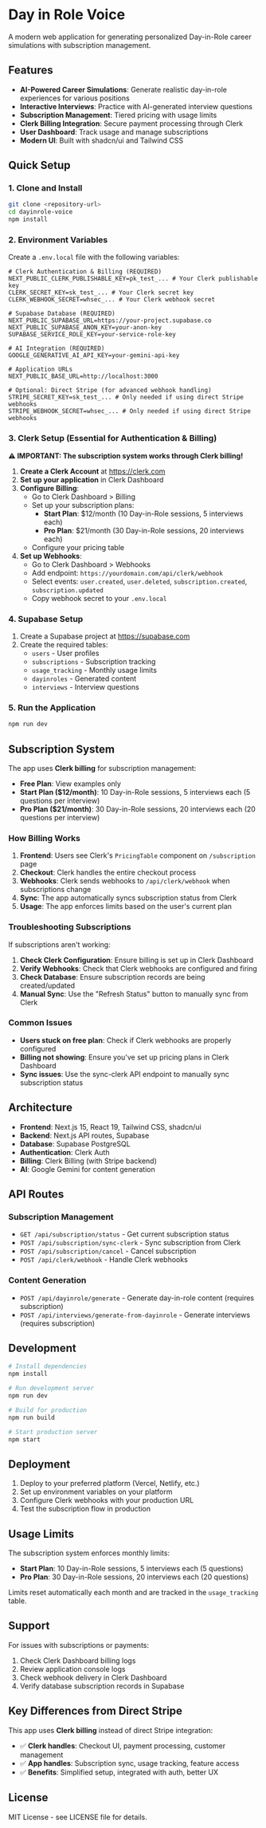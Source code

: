 # Day in Role Voice

A modern web application for generating personalized Day-in-Role career simulations with subscription management.

## Features

- **AI-Powered Career Simulations**: Generate realistic day-in-role experiences for various positions
- **Interactive Interviews**: Practice with AI-generated interview questions
- **Subscription Management**: Tiered pricing with usage limits
- **Clerk Billing Integration**: Secure payment processing through Clerk
- **User Dashboard**: Track usage and manage subscriptions
- **Modern UI**: Built with shadcn/ui and Tailwind CSS

## Quick Setup

### 1. Clone and Install

```bash
git clone <repository-url>
cd dayinrole-voice
npm install
```

### 2. Environment Variables

Create a `.env.local` file with the following variables:

```env
# Clerk Authentication & Billing (REQUIRED)
NEXT_PUBLIC_CLERK_PUBLISHABLE_KEY=pk_test_... # Your Clerk publishable key
CLERK_SECRET_KEY=sk_test_... # Your Clerk secret key
CLERK_WEBHOOK_SECRET=whsec_... # Your Clerk webhook secret

# Supabase Database (REQUIRED)
NEXT_PUBLIC_SUPABASE_URL=https://your-project.supabase.co
NEXT_PUBLIC_SUPABASE_ANON_KEY=your-anon-key
SUPABASE_SERVICE_ROLE_KEY=your-service-role-key

# AI Integration (REQUIRED)
GOOGLE_GENERATIVE_AI_API_KEY=your-gemini-api-key

# Application URLs
NEXT_PUBLIC_BASE_URL=http://localhost:3000

# Optional: Direct Stripe (for advanced webhook handling)
STRIPE_SECRET_KEY=sk_test_... # Only needed if using direct Stripe webhooks
STRIPE_WEBHOOK_SECRET=whsec_... # Only needed if using direct Stripe webhooks
```

### 3. Clerk Setup (Essential for Authentication & Billing)

**⚠️ IMPORTANT: The subscription system works through Clerk billing!**

1. **Create a Clerk Account** at https://clerk.com
2. **Set up your application** in Clerk Dashboard
3. **Configure Billing**:
   - Go to Clerk Dashboard > Billing
   - Set up your subscription plans:
     - **Start Plan**: $12/month (10 Day-in-Role sessions, 5 interviews each)
     - **Pro Plan**: $21/month (30 Day-in-Role sessions, 20 interviews each)
   - Configure your pricing table
4. **Set up Webhooks**:
   - Go to Clerk Dashboard > Webhooks
   - Add endpoint: `https://yourdomain.com/api/clerk/webhook`
   - Select events: `user.created`, `user.deleted`, `subscription.created`, `subscription.updated`
   - Copy webhook secret to your `.env.local`

### 4. Supabase Setup

1. Create a Supabase project at https://supabase.com
2. Create the required tables:
   - `users` - User profiles
   - `subscriptions` - Subscription tracking
   - `usage_tracking` - Monthly usage limits
   - `dayinroles` - Generated content
   - `interviews` - Interview questions

### 5. Run the Application

```bash
npm run dev
```

## Subscription System

The app uses **Clerk billing** for subscription management:

- **Free Plan**: View examples only
- **Start Plan ($12/month)**: 10 Day-in-Role sessions, 5 interviews each (5 questions per interview)
- **Pro Plan ($21/month)**: 30 Day-in-Role sessions, 20 interviews each (20 questions per interview)

### How Billing Works

1. **Frontend**: Users see Clerk's `PricingTable` component on `/subscription` page
2. **Checkout**: Clerk handles the entire checkout process
3. **Webhooks**: Clerk sends webhooks to `/api/clerk/webhook` when subscriptions change
4. **Sync**: The app automatically syncs subscription status from Clerk
5. **Usage**: The app enforces limits based on the user's current plan

### Troubleshooting Subscriptions

If subscriptions aren't working:

1. **Check Clerk Configuration**: Ensure billing is set up in Clerk Dashboard
2. **Verify Webhooks**: Check that Clerk webhooks are configured and firing
3. **Check Database**: Ensure subscription records are being created/updated
4. **Manual Sync**: Use the "Refresh Status" button to manually sync from Clerk

### Common Issues

- **Users stuck on free plan**: Check if Clerk webhooks are properly configured
- **Billing not showing**: Ensure you've set up pricing plans in Clerk Dashboard
- **Sync issues**: Use the sync-clerk API endpoint to manually sync subscription status

## Architecture

- **Frontend**: Next.js 15, React 19, Tailwind CSS, shadcn/ui
- **Backend**: Next.js API routes, Supabase
- **Database**: Supabase PostgreSQL
- **Authentication**: Clerk Auth
- **Billing**: Clerk Billing (with Stripe backend)
- **AI**: Google Gemini for content generation

## API Routes

### Subscription Management
- `GET /api/subscription/status` - Get current subscription status
- `POST /api/subscription/sync-clerk` - Sync subscription from Clerk
- `POST /api/subscription/cancel` - Cancel subscription
- `POST /api/clerk/webhook` - Handle Clerk webhooks

### Content Generation
- `POST /api/dayinrole/generate` - Generate day-in-role content (requires subscription)
- `POST /api/interviews/generate-from-dayinrole` - Generate interviews (requires subscription)

## Development

```bash
# Install dependencies
npm install

# Run development server
npm run dev

# Build for production
npm run build

# Start production server
npm start
```

## Deployment

1. Deploy to your preferred platform (Vercel, Netlify, etc.)
2. Set up environment variables on your platform
3. Configure Clerk webhooks with your production URL
4. Test the subscription flow in production

## Usage Limits

The subscription system enforces monthly limits:

- **Start Plan**: 10 Day-in-Role sessions, 5 interviews each (5 questions)
- **Pro Plan**: 30 Day-in-Role sessions, 20 interviews each (20 questions)

Limits reset automatically each month and are tracked in the `usage_tracking` table.

## Support

For issues with subscriptions or payments:

1. Check Clerk Dashboard billing logs
2. Review application console logs
3. Check webhook delivery in Clerk Dashboard
4. Verify database subscription records in Supabase

## Key Differences from Direct Stripe

This app uses **Clerk billing** instead of direct Stripe integration:

- ✅ **Clerk handles**: Checkout UI, payment processing, customer management
- ✅ **App handles**: Subscription sync, usage tracking, feature access
- ✅ **Benefits**: Simplified setup, integrated with auth, better UX

## License

MIT License - see LICENSE file for details.

